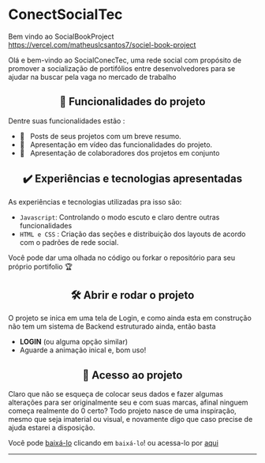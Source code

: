 # ConectSocialTec

Bem vindo ao SocialBookProject
https://vercel.com/matheuslcsantos7/sociel-book-project

Olá e bem-vindo ao SocialConecTec, uma rede social com propósito de promover a socialização de portifólios entre desenvolvedores para se ajudar na buscar pela vaga no mercado de trabalho

<h2 align="center">🔨 Funcionalidades do projeto</h2>
Dentre suas funcionalidades estão :

 - 🔨&nbsp;&nbsp; Posts de seus projetos com um breve resumo.
 - 🔨&nbsp;&nbsp; Apresentação em vídeo das funcionalidades do projeto.
 - 🔨&nbsp;&nbsp; Apresentação de colaboradores dos projetos em conjunto
 
<h2 align="center">✔️ Experiências e tecnologias apresentadas</h2>
As experiências e tecnologias utilizadas pra isso são:

- `Javascript`: Controlando o modo escuto e claro dentre outras funcionalidades
- `HTML e CSS` : Criação das seções e distribuição dos layouts de acordo com o padrões de  rede social.

Você pode dar uma olhada no código ou forkar o repositório para seu próprio portifolio 🏆 

<h2 align="center">🛠️ Abrir e rodar o projeto</h2>
O projeto se inica em uma tela de Login, e como ainda esta em construção não tem um sistema de Backend estruturado ainda, então basta

- **LOGIN** (ou alguma opção similar)
- Aguarde a animação inical e, bom uso!

<h2 align="center">📁 Acesso ao projeto</h2>

Claro que não se esqueça de colocar seus dados e fazer algumas alterações para ser originalmente seu e com suas marcas, afinal ninguem começa realmente do 0 certo?
Todo projeto nasce de uma inspiração, mesmo que seja imaterial ou visual, e novamente digo que caso precise de ajuda estarei a disposição.

Você pode [baixá-lo](https://github.com/MatheusLCSantos7/SocialBookProject/files/10852064/MLCSite.zip) clicando em `baixá-lo`! ou acessa-lo por [aqui](https://vercel.com/matheuslcsantos7/sociel-book-project)


<hr>
